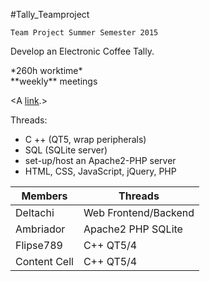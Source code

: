 
#Tally_Teamproject
 
 
`Team Project Summer Semester 2015`
 
 
 <p>Develop an Electronic Coffee Tally.</p>
 
 <p>
	 *260h worktime* </br>
	 **weekly** meetings
 </p>

 <A [link](http://example.com).>

 Threads:
 
   * C ++ (QT5, wrap peripherals)
   * SQL (SQLite server)
   * set-up/host an Apache2-PHP server
   * HTML, CSS, JavaScript, jQuery, PHP


| Members  | Threads |
| ------------- | ------------- |
| Deltachi  | Web Frontend/Backend  |
| Ambriador  | Apache2 PHP SQLite  |
| Flipse789  | C++ QT5/4  |
| Content Cell  | C++ QT5/4  |
